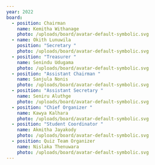 ```yaml
---
year: 2022
board:
  - position: Chairman
    name: Kemitha Withanage
    photo: /uploads/board/avatar-default-symbolic.svg
  - name: Okith Lunuwila
    position: "Secretary "
    photo: /uploads/board/avatar-default-symbolic.svg
  - position: "Treasurer "
    name: Senindu Udugama
    photo: /uploads/board/avatar-default-symbolic.svg
  - position: "Assistant Chairman "
    name: Sanjula Nonis
    photo: /uploads/board/avatar-default-symbolic.svg
  - position: "Assistant Secretary "
    name: Seniru Aluthge
    photo: /uploads/board/avatar-default-symbolic.svg
  - position: "Chief Organizer "
    name: Kawya Kalhara
    photo: /uploads/board/avatar-default-symbolic.svg
  - position: "Student Coordinator "
    name: Akmitha Jayakody
    photo: /uploads/board/avatar-default-symbolic.svg
  - position: Quiz Team Organizer
    name: Nislaka Thenuwara
    photo: /uploads/board/avatar-default-symbolic.svg
---
```

